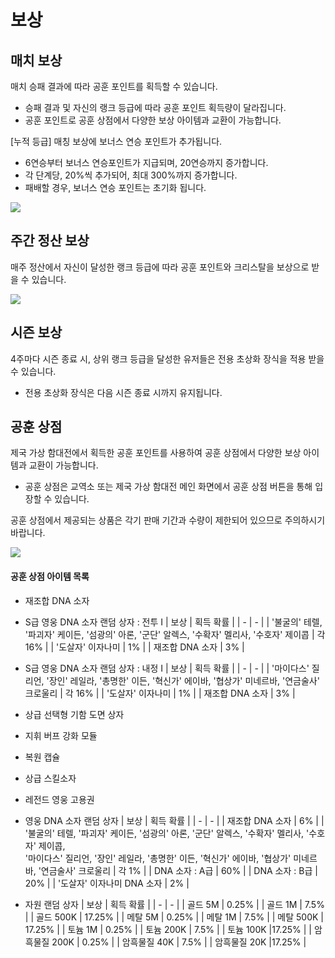 # 보상


## 매치 보상

매치 승패 결과에 따라 공훈 포인트를 획득할 수 있습니다.<br>
 - 승패 결과 및 자신의 랭크 등급에 따라 공훈 포인트 획득량이 달라집니다.
 - 공훈 포인트로 공훈 상점에서 다양한 보상 아이템과 교환이 가능합니다.<br>
 
[누적 등급] 매칭 보상에 보너스 연승 포인트가 추가됩니다.<br>
 - 6연승부터 보너스 연승포인트가 지급되며, 20연승까지 증가합니다. 
 - 각 단계당, 20%씩 추가되어, 최대 300%까지 증가합니다. 
 - 패배할 경우, 보너스 연승 포인트는 초기화 됩니다. <br>
 
![](https://astrokings.s3.ap-northeast-2.amazonaws.com/html/img/help/1500_13.jpg)


## 주간 정산 보상

매주 정산에서 자신이 달성한 랭크 등급에 따라 공훈 포인트와 크리스탈을 보상으로 받을 수 있습니다.<br>

![](https://astrokings.s3.ap-northeast-2.amazonaws.com/html/img/help/1500_11_1.jpg)


## 시즌 보상

4주마다 시즌 종료 시, 상위 랭크 등급을 달성한 유저들은 전용 초상화 장식을 적용 받을 수 있습니다.
 - 전용 초상화 장식은 다음 시즌 종료 시까지 유지됩니다.<br>


## 공훈 상점

제국 가상 함대전에서 획득한 공훈 포인트를 사용하여 공훈 상점에서 다양한 보상 아이템과 교환이 가능합니다.
 - 공훈 상점은 교역소 또는 제국 가상 함대전 메인 화면에서 공훈 상점 버튼을 통해 입장할 수 있습니다.<br>

공훈 상점에서 제공되는 상품은 각기 판매 기간과 수량이 제한되어 있으므로 주의하시기 바랍니다.<br>

![](https://astrokings.s3.ap-northeast-2.amazonaws.com/html/img/help/1500_12.jpg)


#### 공훈 상점 아이템 목록

- 재조합 DNA 소자

- S급 영웅 DNA 소자 랜덤 상자 : 전투 Ⅰ
| 보상 | 획득 확률 |
| - | - |
| '불굴의' 테렐, '파괴자' 케이든, '섬광의' 아론, '군단' 알렉스, '수확자' 멜리사, '수호자' 제이콥 | 각 16% |
| '도살자' 이자나미 | 1% |
| 재조합 DNA 소자 | 3% |

- S급 영웅 DNA 소자 랜덤 상자 : 내정 Ⅰ
| 보상 | 획득 확률 |
| - | - |
| '마이다스' 질리언, '장인' 레일라, '총명한' 이든, '혁신가' 에이바, '협상가' 미네르바, '연금술사' 크로울리 | 각 16% |
| '도살자' 이자나미 | 1% |
| 재조합 DNA 소자 | 3% |

- 상급 선택형 기함 도면 상자

- 지휘 버프 강화 모듈

- 복원 캡슐

- 상급 스킬소자

- 레전드 영웅 고용권

- 영웅 DNA 소자 랜덤 상자
| 보상 | 획득 확률 |
| - | - |
| 재조합 DNA 소자 | 6% |
| '불굴의' 테렐, '파괴자' 케이든, '섬광의' 아론, '군단' 알렉스, '수확자' 멜리사, '수호자' 제이콥,<br>'마이다스' 질리언, '장인' 레일라, '총명한' 이든, '혁신가' 에이바, '협상가' 미네르바, '연금술사' 크로울리 | 각 1% |
| DNA 소자 : A급 | 60% |
| DNA 소자 : B급 | 20% |
| '도살자' 이자나미 DNA 소자 | 2% |

- 자원 랜덤 상자
| 보상 | 획득 확률 |
| - | - |
| 골드 5M  | 0.25% |
| 골드 1M  | 7.5% |
| 골드 500K  | 17.25% |
| 메탈 5M  | 0.25% |
| 메탈 1M  | 7.5% |
| 메탈 500K  | 17.25% |
| 토늄 1M  | 0.25% |
| 토늄 200K  | 7.5% |
| 토늄 100K  |17.25% |
| 암흑물질 200K  | 0.25% |
| 암흑물질 40K  | 7.5% |
| 암흑물질 20K  |17.25% |
